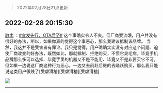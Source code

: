 > 2022年02月28日21点更新
<link rel="stylesheet" href="https://cdn.jsdelivr.net/gh/taotie6/sampleJSON@main/css/photo_show.css">
<meta name="referrer" content="no-referrer" />


 ## 2022-02-28 20:15:30 

 [㪚木](https://www.coolapk.com/feed/33893717?shareKey=NDZhMzI4YjA0ZGFlNjIxY2M5ZDM~) ：<a class="feed-link-tag" href="/t/宣发先行，OTA后至?type=0">#宣发先行，OTA后至#</a> 这个事确实令人不爽。但厂商耍流氓，用户并没有很好的办法，所以，如果你真的觉得这个事恶心，那么我建议抵制该品牌。
当然，我这并不是受害者有罪论。我只是觉得，用户确确实实没有对应这个问题、迫使厂商改变的好办法，既然如此，那就抵制、拒绝购买，不惯它臭毛病<!--break-->。毕竟手机品牌那么多可以选择、毕竟手里的机器又不是不能用、毕竟又不是非要买它不可。
但如果一边说这厂商这种行为恶心，一边又去前赴后继的去踊跃购买，那么我只能说这类用户很贱了[受虐滑稽][受虐滑稽][受虐滑稽] 

<div class="album">
<img class="img-item" src="http://image.coolapk.com/feed/2019/0507/23/1081091_4586_1095@230x167.gif" />
</div>

 ------- 

